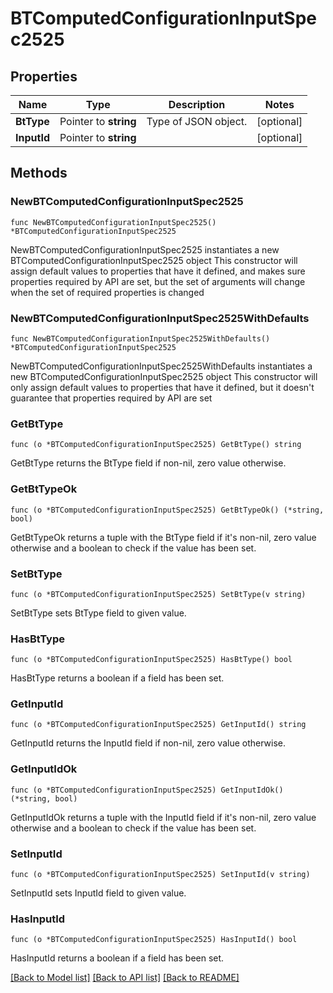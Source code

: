 # BTComputedConfigurationInputSpec2525

## Properties

Name | Type | Description | Notes
------------ | ------------- | ------------- | -------------
**BtType** | Pointer to **string** | Type of JSON object. | [optional] 
**InputId** | Pointer to **string** |  | [optional] 

## Methods

### NewBTComputedConfigurationInputSpec2525

`func NewBTComputedConfigurationInputSpec2525() *BTComputedConfigurationInputSpec2525`

NewBTComputedConfigurationInputSpec2525 instantiates a new BTComputedConfigurationInputSpec2525 object
This constructor will assign default values to properties that have it defined,
and makes sure properties required by API are set, but the set of arguments
will change when the set of required properties is changed

### NewBTComputedConfigurationInputSpec2525WithDefaults

`func NewBTComputedConfigurationInputSpec2525WithDefaults() *BTComputedConfigurationInputSpec2525`

NewBTComputedConfigurationInputSpec2525WithDefaults instantiates a new BTComputedConfigurationInputSpec2525 object
This constructor will only assign default values to properties that have it defined,
but it doesn't guarantee that properties required by API are set

### GetBtType

`func (o *BTComputedConfigurationInputSpec2525) GetBtType() string`

GetBtType returns the BtType field if non-nil, zero value otherwise.

### GetBtTypeOk

`func (o *BTComputedConfigurationInputSpec2525) GetBtTypeOk() (*string, bool)`

GetBtTypeOk returns a tuple with the BtType field if it's non-nil, zero value otherwise
and a boolean to check if the value has been set.

### SetBtType

`func (o *BTComputedConfigurationInputSpec2525) SetBtType(v string)`

SetBtType sets BtType field to given value.

### HasBtType

`func (o *BTComputedConfigurationInputSpec2525) HasBtType() bool`

HasBtType returns a boolean if a field has been set.

### GetInputId

`func (o *BTComputedConfigurationInputSpec2525) GetInputId() string`

GetInputId returns the InputId field if non-nil, zero value otherwise.

### GetInputIdOk

`func (o *BTComputedConfigurationInputSpec2525) GetInputIdOk() (*string, bool)`

GetInputIdOk returns a tuple with the InputId field if it's non-nil, zero value otherwise
and a boolean to check if the value has been set.

### SetInputId

`func (o *BTComputedConfigurationInputSpec2525) SetInputId(v string)`

SetInputId sets InputId field to given value.

### HasInputId

`func (o *BTComputedConfigurationInputSpec2525) HasInputId() bool`

HasInputId returns a boolean if a field has been set.


[[Back to Model list]](../README.md#documentation-for-models) [[Back to API list]](../README.md#documentation-for-api-endpoints) [[Back to README]](../README.md)


